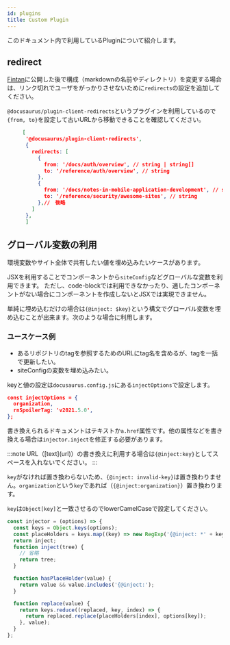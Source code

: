 ```yaml
---
id: plugins
title: Custom Plugin
---
```


このドキュメント内で利用しているPluginについて紹介します。

## redirect

[Fintan](https://fintan.jp)に公開した後で構成（markdownの名前やディレクトリ）を変更する場合は、リンク切れでユーザをがっかりさせないために`redirects`の設定を追加してください。

`@docusaurus/plugin-client-redirects`というプラグインを利用しているので`{from, to}`を設定して古いURLから移動できることを確認してください。

```json title="docusaurus.config.js"
     [
      '@docusaurus/plugin-client-redirects',
      {
        redirects: [
          {
            from: '/docs/auth/overview', // string | string[]
            to: '/reference/auth/overview', // string
          },
          {
            from: '/docs/notes-in-mobile-application-development', // string | string[]
            to: '/reference/security/awesome-sites', // string
          },//　後略
        ]
      },
      ]
```

## グローバル変数の利用

環境変数やサイト全体で共有したい値を埋め込みたいケースがあります。

JSXを利用することでコンポーネントから`siteConfig`などグローバルな変数を利用できます。
ただし、code-blockでは利用できなかったり、適したコンポーネントがない場合にコンポーネントを作成しないとJSXでは実現できません。

単純に埋め込むだけの場合は`{@inject: $key}`という構文でグローバル変数を埋め込むことが出来ます。次のような場合に利用します。

### ユースケース例

 - あるリポジトリのtagを参照するためのURLにtag名を含めるが、tagを一括で更新したい。
 - siteConfigの変数を埋め込みたい。

keyと値の設定は`docusaurus.config.js`にある`injectOptions`で設定します。

```json title="docusaurusu.config.js"
const injectOptions = {
  organization,
  rnSpoilerTag: 'v2021.5.0',
};
```

書き換えられるドキュメントはテキストか`a.href`属性です。他の属性などを書き換える場合は`injector.inject`を修正する必要があります。

:::note
URL（\[text\]\(url\)）の書き換えに利用する場合は`{@inject:key}`としてスペースを入れないでください。
:::

`key`がなければ置き換わらないため、`{@inject: invalid-key}`は置き換わりません。`organization`という`key`であれば（`{@inject:organization}`）置き換わります。

`key`は`Object[key]`と一致させるのでlowerCamelCaseで設定してください。

```javascript title="docusaurusu.config.js"
const injector = (options) => {
  const keys = Object.keys(options);
  const placeHolders = keys.map((key) => new RegExp('{@inject: *' + key + '}'));
  return inject;
  function inject(tree) {
    // 省略
    return tree;
  }

  function hasPlaceHolder(value) {
    return value && value.includes('{@inject:');
  }

  function replace(value) {
    return keys.reduce((replaced, key, index) => {
      return replaced.replace(placeHolders[index], options[key]);
    }, value);
  }
};
```
